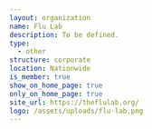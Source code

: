 ```yaml
---
layout: organization
name: Flu Lab
description: To be defined.
type:
  - other
structure: corporate
location: Nationwide
is_member: true
show_on_home_page: true
only_on_home_page: true
site_url: https://theflulab.org/
logo: /assets/uploads/flu-lab.png
---
```

